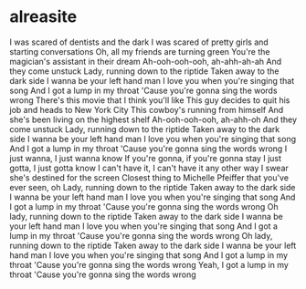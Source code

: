 # alreasite

I was scared of dentists and the dark
I was scared of pretty girls and starting conversations
Oh, all my friends are turning green
You're the magician's assistant in their dream
Ah-ooh-ooh-ooh, ah-ahh-ah-ah
And they come unstuck
Lady, running down to the riptide
Taken away to the dark side
I wanna be your left hand man
I love you when you're singing that song
And I got a lump in my throat
'Cause you're gonna sing the words wrong
There's this movie that I think you'll like
This guy decides to quit his job and heads to New York City
This cowboy's running from himself
And she's been living on the highest shelf
Ah-ooh-ooh-ooh, ah-ahh-oh
And they come unstuck
Lady, running down to the riptide
Taken away to the dark side
I wanna be your left hand man
I love you when you're singing that song
And I got a lump in my throat
'Cause you're gonna sing the words wrong
I just wanna, I just wanna know
If you're gonna, if you're gonna stay
I just gotta, I just gotta know
I can't have it, I can't have it any other way
I swear she's destined for the screen
Closest thing to Michelle Pfeiffer that you've ever seen, oh
Lady, running down to the riptide
Taken away to the dark side
I wanna be your left hand man
I love you when you're singing that song
And I got a lump in my throat
'Cause you're gonna sing the words wrong
Oh lady, running down to the riptide
Taken away to the dark side
I wanna be your left hand man
I love you when you're singing that song
And I got a lump in my throat
'Cause you're gonna sing the words wrong
Oh lady, running down to the riptide
Taken away to the dark side
I wanna be your left hand man
I love you when you're singing that song
And I got a lump in my throat
'Cause you're gonna sing the words wrong
Yeah, I got a lump in my throat
'Cause you're gonna sing the words wrong
